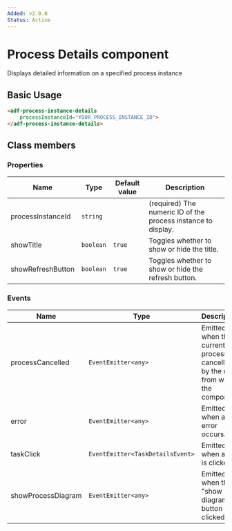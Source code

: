 ```yaml
---
Added: v2.0.0
Status: Active
---
```

# Process Details component

Displays detailed information on a specified process instance

## Basic Usage

```html
<adf-process-instance-details 
    processInstanceId="YOUR_PROCESS_INSTANCE_ID">
</adf-process-instance-details>
```

## Class members

### Properties

| Name | Type | Default value | Description |
| ---- | ---- | ------------- | ----------- |
| processInstanceId | `string` |  | (required) The numeric ID of the process instance to display.  |
| showTitle | `boolean` | `true` | Toggles whether to show or hide the title.  |
| showRefreshButton | `boolean` | `true` | Toggles whether to show or hide the refresh button.  |

### Events

| Name | Type | Description |
| ---- | ---- | ----------- |
| processCancelled | `EventEmitter<any>` | Emitted when the current process is cancelled by the user from within the component. |
| error | `EventEmitter<any>` | Emitted when an error occurs. |
| taskClick | `EventEmitter<TaskDetailsEvent>` | Emitted when a task is clicked. |
| showProcessDiagram | `EventEmitter<any>` | Emitted when the "show diagram" button is clicked. |
